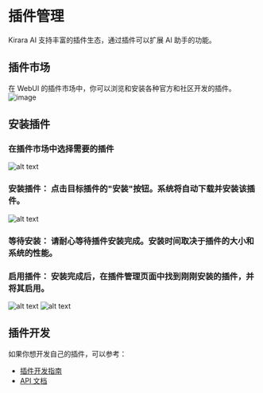 # 插件管理

Kirara AI 支持丰富的插件生态，通过插件可以扩展 AI 助手的功能。

## 插件市场

在 WebUI 的插件市场中，你可以浏览和安装各种官方和社区开发的插件。
![image](https://github.com/user-attachments/assets/51e2c704-63d5-47bf-9f1d-ed4b290d529d)


## 安装插件

### 在插件市场中选择需要的插件

![alt text](https://github.com/user-attachments/assets/3fe19da9-6781-45cb-b08d-0375c5814abe)

### 安装插件： 点击目标插件的"安装"按钮。系统将自动下载并安装该插件。

![alt text](https://github.com/user-attachments/assets/e4f5b204-34c4-4ca4-87b7-d02ac947fe2e)

### 等待安装： 请耐心等待插件安装完成。安装时间取决于插件的大小和系统的性能。

### 启用插件： 安装完成后，在插件管理页面中找到刚刚安装的插件，并将其启用。

![alt text](https://github.com/user-attachments/assets/5674f670-32f2-430b-b697-14ede45c2f10)
![alt text](https://github.com/user-attachments/assets/0f47c022-3832-46d2-857b-2393907a580d)


## 插件开发

如果你想开发自己的插件，可以参考：

- [插件开发指南](/guide/plugin-dev/)
- [API 文档](/guide/plugin-dev/api)

